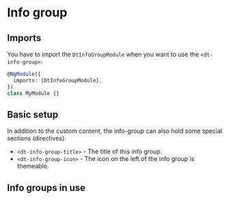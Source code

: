 # Info group

<ba-ux-snippet name="info-group-intro"></ba-ux-snippet>

<ba-live-example name="DtExampleInfoGroupDefault"></ba-live-example>

## Imports

You have to import the `DtInfoGroupModule` when you want to use the
`<dt-info-group>`:

```typescript
@NgModule({
  imports: [DtInfoGroupModule],
})
class MyModule {}
```

## Basic setup

In addition to the custom content, the info-group can also hold some special
sections (directives):

- `<dt-info-group-title>` - The title of this info group.
- `<dt-info-group-icon>` - The icon on the left of the info group is themeable.

## Info groups in use

<ba-ux-snippet name="info-group-in-use"></ba-ux-snippet>
